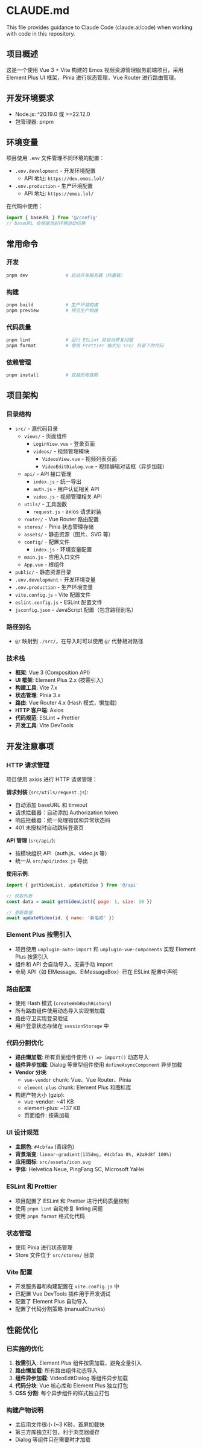 # CLAUDE.md

This file provides guidance to Claude Code (claude.ai/code) when working with code in this repository.

## 项目概述

这是一个使用 Vue 3 + Vite 构建的 Emos 视频资源管理服务前端项目，采用 Element Plus UI 框架，Pinia 进行状态管理，Vue Router 进行路由管理。

## 开发环境要求

- Node.js: ^20.19.0 或 >=22.12.0
- 包管理器: pnpm

## 环境变量

项目使用 `.env` 文件管理不同环境的配置：

- `.env.development` - 开发环境配置
  - API 地址: `https://dev.emos.lol/`
- `.env.production` - 生产环境配置
  - API 地址: `https://emos.lol/`

在代码中使用：
```javascript
import { baseURL } from '@/config'
// baseURL 会根据当前环境自动切换
```

## 常用命令

### 开发
```bash
pnpm dev              # 启动开发服务器（热重载）
```

### 构建
```bash
pnpm build            # 生产环境构建
pnpm preview          # 预览生产构建
```

### 代码质量
```bash
pnpm lint             # 运行 ESLint 并自动修复问题
pnpm format           # 使用 Prettier 格式化 src/ 目录下的代码
```

### 依赖管理
```bash
pnpm install          # 安装所有依赖
```

## 项目架构

### 目录结构
- `src/` - 源代码目录
  - `views/` - 页面组件
    - `LoginView.vue` - 登录页面
    - `videos/` - 视频管理模块
      - `VideosView.vue` - 视频列表页面
      - `VideoEditDialog.vue` - 视频编辑对话框（异步加载）
  - `api/` - API 接口管理
    - `index.js` - 统一导出
    - `auth.js` - 用户认证相关 API
    - `video.js` - 视频管理相关 API
  - `utils/` - 工具函数
    - `request.js` - axios 请求封装
  - `router/` - Vue Router 路由配置
  - `stores/` - Pinia 状态管理存储
  - `assets/` - 静态资源（图片、SVG 等）
  - `config/` - 配置文件
    - `index.js` - 环境变量配置
  - `main.js` - 应用入口文件
  - `App.vue` - 根组件
- `public/` - 静态资源目录
- `.env.development` - 开发环境变量
- `.env.production` - 生产环境变量
- `vite.config.js` - Vite 配置文件
- `eslint.config.js` - ESLint 配置文件
- `jsconfig.json` - JavaScript 配置（包含路径别名）

### 路径别名
- `@/` 映射到 `./src/`，在导入时可以使用 `@/` 代替相对路径

### 技术栈
- **框架**: Vue 3 (Composition API)
- **UI 框架**: Element Plus 2.x (按需引入)
- **构建工具**: Vite 7.x
- **状态管理**: Pinia 3.x
- **路由**: Vue Router 4.x (Hash 模式，懒加载)
- **HTTP 客户端**: Axios
- **代码规范**: ESLint + Prettier
- **开发工具**: Vite DevTools

## 开发注意事项

### HTTP 请求管理

项目使用 axios 进行 HTTP 请求管理：

**请求封装** (`src/utils/request.js`):
- 自动添加 baseURL 和 timeout
- 请求拦截器：自动添加 Authorization token
- 响应拦截器：统一处理错误和异常状态码
- 401 未授权时自动跳转登录页

**API 管理** (`src/api/`):
- 按模块组织 API（auth.js、video.js 等）
- 统一从 `src/api/index.js` 导出

**使用示例**:
```javascript
import { getVideoList, updateVideo } from '@/api'

// 获取列表
const data = await getVideoList({ page: 1, size: 10 })

// 更新数据
await updateVideo(id, { name: '新名称' })
```

### Element Plus 按需引入
- 项目使用 `unplugin-auto-import` 和 `unplugin-vue-components` 实现 Element Plus 按需引入
- 组件和 API 会自动导入，无需手动 import
- 全局 API（如 ElMessage、ElMessageBox）已在 ESLint 配置中声明

### 路由配置
- 使用 Hash 模式 (`createWebHashHistory`)
- 所有路由组件使用动态导入实现懒加载
- 路由守卫实现登录验证
- 用户登录状态存储在 `sessionStorage` 中

### 代码分割优化
- **路由懒加载**: 所有页面组件使用 `() => import()` 动态导入
- **组件异步加载**: Dialog 等重型组件使用 `defineAsyncComponent` 异步加载
- **Vendor 分块**:
  - `vue-vendor` chunk: Vue、Vue Router、Pinia
  - `element-plus` chunk: Element Plus 和图标库
- 构建产物大小 (gzip):
  - vue-vendor: ~41 KB
  - element-plus: ~137 KB
  - 页面组件: 按需加载

### UI 设计规范
- **主题色**: `#4cbfaa` (青绿色)
- **背景渐变**: `linear-gradient(135deg, #4cbfaa 0%, #2a9d8f 100%)`
- **应用图标**: `src/assets/icon.svg`
- **字体**: Helvetica Neue, PingFang SC, Microsoft YaHei

### ESLint 和 Prettier
- 项目配置了 ESLint 和 Prettier 进行代码质量控制
- 使用 `pnpm lint` 自动修复 linting 问题
- 使用 `pnpm format` 格式化代码

### 状态管理
- 使用 Pinia 进行状态管理
- Store 文件位于 `src/stores/` 目录

### Vite 配置
- 开发服务器和构建配置在 `vite.config.js` 中
- 已配置 Vue DevTools 插件用于开发调试
- 配置了 Element Plus 自动导入
- 配置了代码分割策略 (manualChunks)

## 性能优化

### 已实施的优化
1. **按需引入**: Element Plus 组件按需加载，避免全量引入
2. **路由懒加载**: 所有路由组件动态导入
3. **组件异步加载**: VideoEditDialog 等组件异步加载
4. **代码分块**: Vue 核心库和 Element Plus 独立打包
5. **CSS 分割**: 每个异步组件的样式独立打包

### 构建产物说明
- 主应用文件很小 (~3 KB)，首屏加载快
- 第三方库独立打包，利于浏览器缓存
- Dialog 等组件只在需要时才加载

